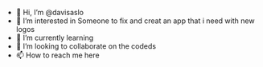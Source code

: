 - 👋 Hi, I’m @davisaslo
- 👀 I’m interested in Someone to fix and creat an app that i need with new logos 
- 🌱 I’m currently learning
- 💞️ I’m looking to collaborate on the codeds
- 📫 How to reach me here


<!---
davisaslo/davisaslo is a ✨ special ✨ repository because its `README.md` (this file) appears on your GitHub profile.
You can click the Preview link to take a look at your changes.
--->
